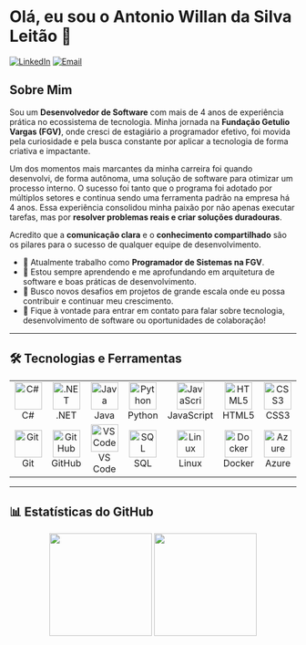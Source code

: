 # Olá, eu sou o Antonio Willan da Silva Leitão 👋

<p align="left">
  <a href="URL-DO-SEU-LINKEDIN-AQUI" target="_blank"><img src="https://img.shields.io/badge/LinkedIn-0077B5?style=for-the-badge&logo=linkedin&logoColor=white" alt="LinkedIn"/></a>
  <a href="mailto:willian-silva201@hotmail.com"><img src="https://img.shields.io/badge/Email-0078D4?style=for-the-badge&logo=microsoft-outlook&logoColor=white" alt="Email"/></a>
</p>

## Sobre Mim

Sou um **Desenvolvedor de Software** com mais de 4 anos de experiência prática no ecossistema de tecnologia. Minha jornada na **Fundação Getulio Vargas (FGV)**, onde cresci de estagiário a programador efetivo, foi movida pela curiosidade e pela busca constante por aplicar a tecnologia de forma criativa e impactante.

Um dos momentos mais marcantes da minha carreira foi quando desenvolvi, de forma autônoma, uma solução de software para otimizar um processo interno. O sucesso foi tanto que o programa foi adotado por múltiplos setores e continua sendo uma ferramenta padrão na empresa há 4 anos. Essa experiência consolidou minha paixão por não apenas executar tarefas, mas por **resolver problemas reais e criar soluções duradouras**.

Acredito que a **comunicação clara** e o **conhecimento compartilhado** são os pilares para o sucesso de qualquer equipe de desenvolvimento.

- 🔭 Atualmente trabalho como **Programador de Sistemas na FGV**.
- 🌱 Estou sempre aprendendo e me aprofundando em arquitetura de software e boas práticas de desenvolvimento.
- 🤔 Busco novos desafios em projetos de grande escala onde eu possa contribuir e continuar meu crescimento.
- 💬 Fique à vontade para entrar em contato para falar sobre tecnologia, desenvolvimento de software ou oportunidades de colaboração!

---

## 🛠️ Tecnologias e Ferramentas

<table>
  <tr>
    <td align="center" width="96">
      <img src="https://skillicons.dev/icons?i=cs" width="48" height="48" alt="C#" />
      <br>C#
    </td>
    <td align="center" width="96">
      <img src="https://skillicons.dev/icons?i=dotnet" width="48" height="48" alt=".NET" />
      <br>.NET
    </td>
    <td align="center" width="96">
      <img src="https://skillicons.dev/icons?i=java" width="48" height="48" alt="Java" />
      <br>Java
    </td>
    <td align="center" width="96">
      <img src="https://skillicons.dev/icons?i=python" width="48" height="48" alt="Python" />
      <br>Python
    </td>
     <td align="center" width="96">
      <img src="https://skillicons.dev/icons?i=js" width="48" height="48" alt="JavaScript" />
      <br>JavaScript
    </td>
    <td align="center" width="96">
      <img src="https://skillicons.dev/icons?i=html" width="48" height="48" alt="HTML5" />
      <br>HTML5
    </td>
    <td align="center" width="96">
      <img src="https://skillicons.dev/icons?i=css" width="48" height="48" alt="CSS3" />
      <br>CSS3
    </td>
  </tr>
  <tr>
    <td align="center" width="96">
      <img src="https://skillicons.dev/icons?i=git" width="48" height="48" alt="Git" />
      <br>Git
    </td>
    <td align="center" width="96">
      <img src="https://skillicons.dev/icons?i=github" width="48" height="48" alt="GitHub" />
      <br>GitHub
    </td>
    <td align="center" width="96">
      <img src="https://skillicons.dev/icons?i=vscode" width="48" height="48" alt="VS Code" />
      <br>VS Code
    </td>
    <td align="center" width="96">
      <img src="https://skillicons.dev/icons?i=sql" width="48" height="48" alt="SQL" />
      <br>SQL
    </td>
    <td align="center" width="96">
      <img src="https://skillicons.dev/icons?i=linux" width="48" height="48" alt="Linux" />
      <br>Linux
    </td>
     <td align="center" width="96">
      <img src="https://skillicons.dev/icons?i=docker" width="48" height="48" alt="Docker" />
      <br>Docker
    </td>
    <td align="center" width="96">
      <img src="https://skillicons.dev/icons?i=azure" width="48" height="48" alt="Azure" />
      <br>Azure
    </td>
  </tr>
</table>

---

## 📊 Estatísticas do GitHub

<p align="center">
  <img height="180em" src="https://github-readme-stats.vercel.app/api?username=WillanSilva&show_icons=true&theme=tokyonight&include_all_commits=true&count_private=true"/>
  <img height="180em" src="https://github-readme-stats.vercel.app/api/top-langs/?username=WillanSilva&layout=compact&langs_count=7&theme=tokyonight"/>
</p>
